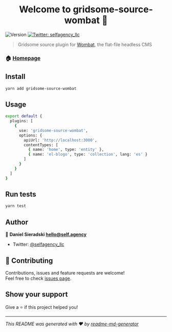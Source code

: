 <h1 align="center">Welcome to gridsome-source-wombat 👋</h1>
<p>
  <img alt="Version" src="https://img.shields.io/badge/version-0.1.0-blue.svg?cacheSeconds=2592000" />
  <a href="https://twitter.com/selfagency_llc">
    <img alt="Twitter: selfagency_llc" src="https://img.shields.io/twitter/follow/selfagency_llc.svg?style=social" target="_blank" />
  </a>
</p>

> Gridsome source plugin for [Wombat](https://github.com/SnowdogApps/wombat), the flat-file headless CMS

### 🏠 [Homepage](https://gitlab.com/selfagency/gridsome-source-wombat#readme)

## Install

```sh
yarn add gridsome-source-wombat
```

## Usage

```sh
export default {
  plugins: [
    {
      use: 'gridsome-source-wombat',
      options: {
        apiUrl: 'http://localhost:3000',
        contentTypes: [
          { name: 'home', type: 'entity' },
          { name: 'el-blogo', type: 'collection', lang: 'es' }
        ]
      }
    }
  ]
}
```

## Run tests

```sh
yarn test
```

## Author

👤 **Daniel Sieradski <hello@self.agency>**

* Twitter: [@selfagency_llc](https://twitter.com/selfagency_llc)

## 🤝 Contributing

Contributions, issues and feature requests are welcome!<br />Feel free to check [issues page](https://gitlab.com/selfagency/gridsome-source-wombat/issues).

## Show your support

Give a ⭐️ if this project helped you!

***
_This README was generated with ❤️ by [readme-md-generator](https://github.com/kefranabg/readme-md-generator)_
